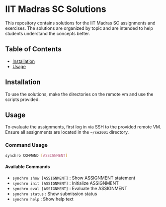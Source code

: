 # IIT Madras SC Solutions

This repository contains solutions for the IIT Madras SC assignments and exercises. The solutions are organized by topic and are intended to help students understand the concepts better.

## Table of Contents

- [Installation](#installation)
- [Usage](#usage)

## Installation

To use the solutions, make the directories on the remote vm and use the scripts provided.

## Usage

To evaluate the assignments, first log in via SSH to the provided remote VM. Ensure all assignments are located in the `~/se2001` directory.

### Command Usage

```bash
synchro COMMAND [ASSIGNMENT]
```

#### Available Commands

- `synchro show [ASSIGNMENT]`     : Show ASSIGNMENT statement  
- `synchro init [ASSIGNMENT]`     : Initialize ASSIGNMENT  
- `synchro eval [ASSIGNMENT]`     : Evaluate the ASSIGNMENT  
- `synchro status`                 : Show submission status  
- `synchro help`                   : Show help text  
